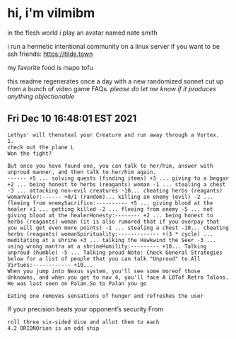 # hi, i'm vilmibm

in the flesh world i play an avatar named nate smith

i run a hermetic intentional community on a linux server if you want to be ssh friends: https://tilde.town

my favorite food is mapo tofu

this readme regenerates once a day with a new randomized sonnet cut up from a bunch of video game FAQs.
_please do let me know if it produces anything objectionable_

## Fri Dec 10 16:48:01 EST 2021

    Lethys' will thensteal your Creature and run away through a Vortex.
    1.
    check out the plane L
    Won the fight?
    
    But once you have found one, you can talk to her/him, answer with unproud manner, and then talk to her/him again.
    ------ +5 ... solving quests (finding items) +3 ... giving to a beggar +2 ... being honest to herbs (reagants) woman -1 ... stealing a chest -3 ... attacking non-evil creatures -10... cheating herbs (reagants) womanValor:------ +0/1 (random)... killing an enemy (evil) -2 ... fleeing from enemySacrifice:---------- +5 ... giving blood at the healer +1 ... getting killed -2 ... fleeing from enemy -5 ... not giving blood at the healerHonesty:-------- +2 ... being honest to herbs (reagants) woman (it is also rumored that if you overpay that you will get even more points) -1 ... stealing a chest -10... cheating herbs (reagants) womanSpirituality:------------- +(3 * cycle) ... meditating at a shrine +3 ... talking the Hawkwind the Seer -3 ... using wrong mantra at a shrineHumility:--------- +10... Talking unproud (humble) -5 ... Talking proud Note: Check General Strategies below for a list of people that you can talk "Unproud" to.All Virtues:------------ +10...
    When you jump into Nexus system, you'll see some moreof those Unknowns, and when you get to nav 4, you'll face A LOTof Retro Talons.
    He was last seen on Palan.So to Palan you go
    
    Eating one removes sensations of hunger and refreshes the user
      If your precision beats your opponent’s security
    From
    
    
    roll three six-sided dice and allot them to each
    4.2 ORIONOrion is an odd ship
